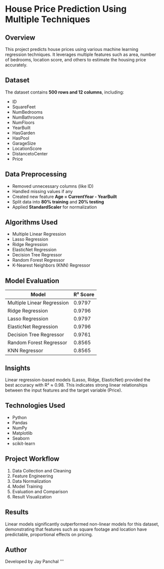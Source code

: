 # House Price Prediction Using Multiple Techniques

## Overview
This project predicts house prices using various machine learning regression techniques. 
It leverages multiple features such as area, number of bedrooms, location score, and others 
to estimate the housing price accurately.

## Dataset
The dataset contains **500 rows and 12 columns**, including:
- ID
- SquareFeet
- NumBedrooms
- NumBathrooms
- NumFloors
- YearBuilt
- HasGarden
- HasPool
- GarageSize
- LocationScore
- DistancetoCenter
- Price

## Data Preprocessing
- Removed unnecessary columns (like ID)
- Handled missing values if any
- Created new feature **Age = CurrentYear - YearBuilt**
- Split data into **80% training** and **20% testing**
- Applied **StandardScaler** for normalization

## Algorithms Used
- Multiple Linear Regression
- Lasso Regression
- Ridge Regression
- ElasticNet Regression
- Decision Tree Regressor
- Random Forest Regressor
- K-Nearest Neighbors (KNN) Regressor

## Model Evaluation
| Model | R² Score |
|--------|-----------|
| Multiple Linear Regression | 0.9797 |
| Ridge Regression | 0.9796 |
| Lasso Regression | 0.9797 |
| ElasticNet Regression | 0.9796 |
| Decision Tree Regressor | 0.9761 |
| Random Forest Regressor | 0.8565 |
| KNN Regressor | 0.8565 |

## Insights
Linear regression-based models (Lasso, Ridge, ElasticNet) provided the best accuracy 
with R² ≈ 0.98. This indicates strong linear relationships between the input features 
and the target variable (Price).

## Technologies Used
- Python
- Pandas
- NumPy
- Matplotlib
- Seaborn
- scikit-learn

## Project Workflow
1. Data Collection and Cleaning  
2. Feature Engineering  
3. Data Normalization  
4. Model Training  
5. Evaluation and Comparison  
6. Result Visualization  

## Results
Linear models significantly outperformed non-linear models for this dataset, 
demonstrating that features such as square footage and location have predictable, 
proportional effects on pricing.

## Author
Developed by Jay Panchal
'''
